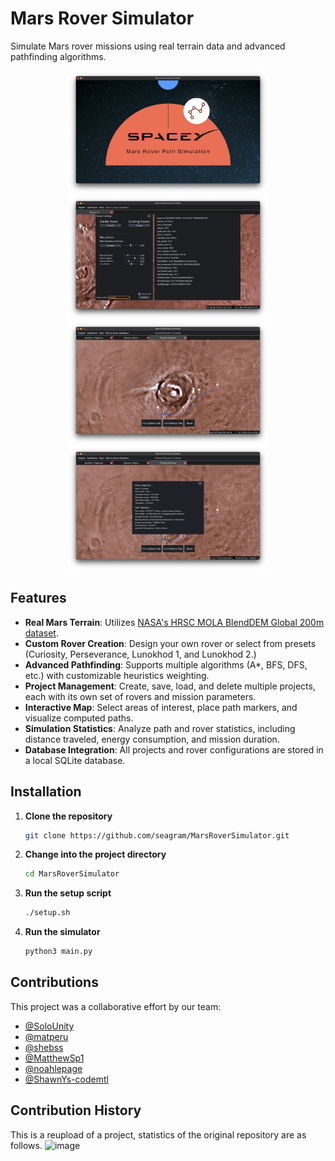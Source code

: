 # Mars Rover Simulator

Simulate Mars rover missions using real terrain data and advanced pathfinding algorithms.

<p align="center">
  <img src="./homescreen.png" alt="Home Screen" width="320"/>
  <img src="./rover.png" alt="Rover Creation Screen" width="320"/>
  <img src="./path.png" alt="Path Result Screen" width="320"/>
  <img src="./info.png" alt="Path Info Screen" width="320"/>
</p>

## Features

- **Real Mars Terrain**: Utilizes [NASA's HRSC MOLA BlendDEM Global 200m dataset](https://astrogeology.usgs.gov/search/map/mars_mgs_mola_mex_hrsc_blended_dem_global_200m).
- **Custom Rover Creation**: Design your own rover or select from presets (Curiosity, Perseverance, Lunokhod 1, and Lunokhod 2.)
- **Advanced Pathfinding**: Supports multiple algorithms (A\*, BFS, DFS, etc.) with customizable heuristics weighting.
- **Project Management**: Create, save, load, and delete multiple projects, each with its own set of rovers and mission parameters.
- **Interactive Map**: Select areas of interest, place path markers, and visualize computed paths.
- **Simulation Statistics**: Analyze path and rover statistics, including distance traveled, energy consumption, and mission duration.
- **Database Integration**: All projects and rover configurations are stored in a local SQLite database.

## Installation

1. **Clone the repository**

   ```sh
   git clone https://github.com/seagram/MarsRoverSimulator.git
   ```

2. **Change into the project directory**

   ```sh
   cd MarsRoverSimulator
   ```

3. **Run the setup script**

   ```sh
   ./setup.sh
   ```

4. **Run the simulator**

   ```sh
   python3 main.py
   ```

## Contributions

This project was a collaborative effort by our team:

- [@SoloUnity](https://github.com/SoloUnity)
- [@matperu](https://github.com/matperu)
- [@shebss](https://github.com/shebss)
- [@MatthewSp1](https://github.com/MatthewSp1)
- [@noahlepage](https://github.com/noahlepage)
- [@ShawnYs-codemtl](https://github.com/ShawnYs-codemtl)

## Contribution History

This is a reupload of a project, statistics of the original repository are as follows.
<img width="916" alt="image" src="https://github.com/user-attachments/assets/fa27a928-7734-4d4c-b972-d99410000082" />


